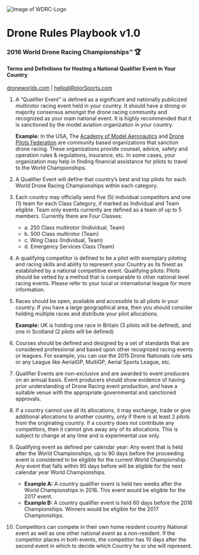 ![Image of WDRC-Logo](http://i.imgur.com/x1thqiO.png)
# Drone Rules Playbook v1.0
### 2016 World Drone Racing Championships™ :trophy:
#### Terms and Definitions for Hosting a National Qualifier Event in Your Country
[droneworlds.com](http://droneworlds.com)  |  hello@RotorSports.com

1.  A “Qualifier Event” is defined as a significant and nationally publicized multirotor racing event held in your country. It should have a strong or majority consensus amongst the drone racing community and recognized as your main national event. It is highly recommended that it is sanctioned by the model aviation organization in your country. 

    **Example:** In the USA, The [Academy of Model Aeronautics](http://www.modelaircraft.org/) and [Drone Pilots Federation](http://www.dronepilotsfederation.org) are community based organizations that sanction drone racing.  These organizations provide counsel, advice, safety and operation rules & regulations, insurance, etc. In some cases, your organization may help in finding financial assistance for pilots to travel to the World Championships.

2.  A Qualifier Event will define that country’s best and top pilots for each World Drone Racing Championships within each category. 

3.  Each country may officially send five (5) individual competitors and one (1) team for each Class Category, if marked as Individual and Team eligible. Team only events currently are defined as a team of up to 5 members.  Currently there are Four Classes: 

	* a.  250 Class multirotor (Individual, Team)
	* b.  500 Class multirotor  (Team)
	* c.  Wing Class (Individual, Team)
	* d.  Emergency Services Class (Team)

4.  A qualifying competitor is defined to be a pilot with exemplary piloting and racing skills and ability to represent your Country as its finest as established by a national competitive event. Qualifying pilots: Pilots should be vetted by a method that is comparable to other national level racing events. Please refer to your local or international league for more information. 

5.  Races should be open, available and accessible to all pilots in your country. If you have a large geographical area, then you should consider holding multiple races and distribute your pilot allocations.

    **Example:** UK is holding one race in Britain (3 pilots will be defined), and one in Scotland (2 pilots will be defined) 

6.  Courses should be defined and designed by a set of standards that are considered professional and based upon other recognized racing events or leagues. For example, you can use the 2015 Drone Nationals rule sets or any League like AerialGP, MultiGP, Aerial Sports League, etc. 

7.  Qualifier Events are non-exclusive and are awarded to event producers on an annual basis. Event producers should show evidence of having prior understanding of Drone Racing event production, and have a suitable venue with the appropriate governmental and sanctioned approvals. 

8.  If a country cannot use all its allocations, it may exchange, trade or give additional allocations to another country, only if there is at least 2 pilots from the originating country.  If a country does not contribute any competitors, then it cannot give away any of its allocations. This is subject to change at any time and is experimental use only. 

9.  Qualifying event as defined per calendar year: Any event that is held after the World Championships, up to 90 days before the proceeding event is considered to be eligible for the current World Championship. Any event that falls within 90 days before will be eligible for the next calendar year World Championships. 

	* **Example A:**  A country qualifier event is held two weeks after the World 		Championships in 2016. This event would be eligible for the 2017 event. 
	* **Example B:**  A country qualifier event is held 60 days before the 2016 		Championships. Winners would be eligible for the 2017 Championships. 

10. Competitors can compete in their own home resident country National event as well as one other national event as a non-resident. If the competitor places in both events, the competitor has 10 days after the second event in which to decide which Country he or she will represent. 

